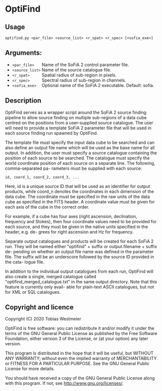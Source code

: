 # OptiFind

## Usage

```
optifind.py <par_file> <source_list> <r_spat> <r_spec> [<sofia_exe>]
```

 ## Arguments:
 
 * `<par_file>   `  Name of the SoFiA 2 control parameter file.
 * `<source_list>`  Name of the source catalogue file.
 * `<r_spat>     `  Spatial radius of sub-region in pixels.
 * `<r_spec>     `  Spectral radius of sub-region in channels.
 * `<sofia_exe>  `  Optional name of the SoFiA 2 executable. Default: sofia.

## Description

 OptiFind serves as a wrapper script around the SoFiA 2 source finding pipeline
 to allow source finding  on multiple sub-regions of a data cube centred on the
 positions from a user-supplied source catalogue. The user will need to provide
 a template SoFiA 2 parameter file that will be used in each source finding run
 spawned by OptiFind.

 The template file must specify the input data cube to be searched and can also
 define an output file name which will be used as the base name for all output.
 In addition,  the user must specify a source catalogue containing the position
 of each source to be searched. The catalogue must specify the world coordinate
 position of each source on a separate line. The following, comma-separated pa-
 rameters must be supplied with each source:

 `id, coord_1, coord_2, coord_3, ...`

 Here, id is a unique source ID  that will be used as an identifier for output
 products, while coord_n denotes the coordinates in each dimension of the data
 cube.  The coordinate must be specified in the raw units of the data cube  as
 specified in the FITS header.  A coordinate value must be given for each axis
 of the cube in the correct order.

 For example, if a cube has four axes (right ascension, declination, frequency
 and Stokes), then four coordinate values need to be provided for each source,
 and they must be given in the native units specified in the header,  e.g. de-
 grees for right ascension and Hz for frequency.

 Separate output catalogues and products will be created for each SoFiA 2 run.
 They will be named either "optifind" + suffix or output.filename + suffix de-
 pending on whether an output file name was defined in the parameter file. The
 suffix will be an underscore  followed by the source ID provided in the cata-
 logue file.

 In addition to the individual output catalogues from each run,  OptiFind will
 also create a single, merged catalogue called "optifind_merged_catalogue.txt"
 in the same output directory. Note that this feature is currently only avail-
 able for plain-text ASCII catalogues, but not for XML or SQL catalogues.
 
 ## Copyright and licence

 Copyright (C) 2020 Tobias Westmeier

 OptiFind is free software: you can redistribute it and/or modify it under the
 terms of the GNU General Public License as published by the Free Software
 Foundation, either version 3 of the License, or (at your option) any later
 version.

 This program is distributed in the hope that it will be useful, but WITHOUT ANY
 WARRANTY; without even the implied warranty of MERCHANTABILITY or FITNESS FOR A
 PARTICULAR PURPOSE. See the GNU General Public License for more details.

You should have received a copy of the GNU General Public License  along with
this program. If not, see http://www.gnu.org/licenses/.
